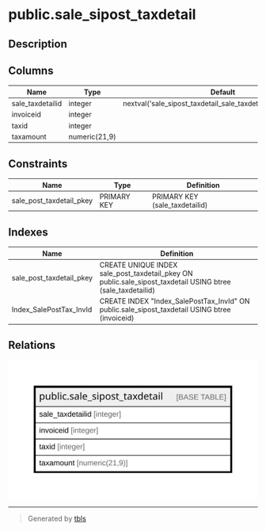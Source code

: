 # public.sale_sipost_taxdetail

## Description

## Columns

| Name | Type | Default | Nullable | Children | Parents | Comment |
| ---- | ---- | ------- | -------- | -------- | ------- | ------- |
| sale_taxdetailid | integer | nextval('sale_sipost_taxdetail_sale_taxdetailid_seq'::regclass) | false |  |  |  |
| invoiceid | integer |  | true |  |  |  |
| taxid | integer |  | true |  |  |  |
| taxamount | numeric(21,9) |  | true |  |  |  |

## Constraints

| Name | Type | Definition |
| ---- | ---- | ---------- |
| sale_post_taxdetail_pkey | PRIMARY KEY | PRIMARY KEY (sale_taxdetailid) |

## Indexes

| Name | Definition |
| ---- | ---------- |
| sale_post_taxdetail_pkey | CREATE UNIQUE INDEX sale_post_taxdetail_pkey ON public.sale_sipost_taxdetail USING btree (sale_taxdetailid) |
| Index_SalePostTax_InvId | CREATE INDEX "Index_SalePostTax_InvId" ON public.sale_sipost_taxdetail USING btree (invoiceid) |

## Relations

![er](public.sale_sipost_taxdetail.svg)

---

> Generated by [tbls](https://github.com/k1LoW/tbls)
